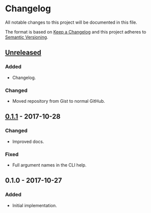 # Changelog
All notable changes to this project will be documented in this file.

The format is based on [Keep a Changelog](http://keepachangelog.com/en/1.0.0/)
and this project adheres to [Semantic Versioning](http://semver.org/spec/v2.0.0.html).

## [Unreleased]
### Added
- Changelog.

### Changed
- Moved repository from Gist to normal GitHub.

## [0.1.1] - 2017-10-28
### Changed
- Improved docs.

### Fixed
- Full argument names in the CLI help.

## 0.1.0 - 2017-10-27
### Added
- Initial implementation.

[Unreleased]: https://github.com/bashmish/open-in-editor-server/compare/v0.1.1...HEAD
[0.1.1]: https://github.com/bashmish/open-in-editor-server/compare/v0.1.0...v0.1.1